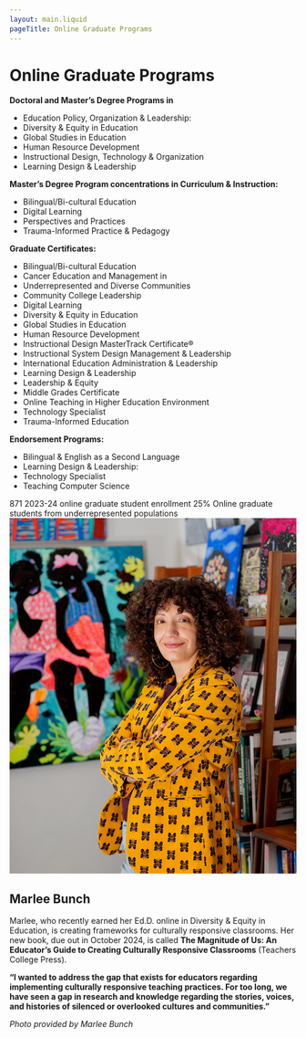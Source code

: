 ```yaml
---
layout: main.liquid
pageTitle: Online Graduate Programs
---
```

<div id="main-h1" class="main-h1-line"><ilw-content width="page">

# Online Graduate Programs

</ilw-content></div>

<ilw-columns width="page">
<ilw-content>

**Doctoral and Master’s Degree Programs in**
* Education Policy, Organization & Leadership:
* Diversity & Equity in Education
* Global Studies in Education
* Human Resource Development
* Instructional Design, Technology & Organization
* Learning Design & Leadership

**Master’s Degree Program concentrations in Curriculum & Instruction:**
* Bilingual/Bi-cultural Education
* Digital Learning
* Perspectives and Practices
* Trauma-Informed Practice & Pedagogy

**Graduate Certificates:**
* Bilingual/Bi-cultural Education
* Cancer Education and Management in
* Underrepresented and Diverse Communities
* Community College Leadership
* Digital Learning
* Diversity & Equity in Education
* Global Studies in Education
* Human Resource Development
* Instructional Design MasterTrack Certificate®
* Instructional System Design Management & Leadership
* International Education Administration & Leadership
* Learning Design & Leadership
* Leadership & Equity
* Middle Grades Certificate
* Online Teaching in Higher Education Environment
* Technology Specialist
* Trauma-Informed Education

**Endorsement Programs:**
* Bilingual & English as a Second Language
* Learning Design & Leadership:
* Technology Specialist
* Teaching Computer Science

</ilw-content>

<div>
<ilw-statistic class="orange"><span slot="stat">871</span> 2023-24 online graduate student enrollment</ilw-statistic>
<ilw-statistic><span slot="stat">25%</span> Online graduate students from underrepresented populations</ilw-statistic>
</div>
</ilw-columns>

<ilw-columns gap="20px" theme="gray">
<div class="ilw-image-cover"><img src="/img/programs/bunch.jpg" alt=""></div>
<ilw-content theme="gray" mode="inset">

## Marlee Bunch

Marlee, who recently earned her Ed.D. online in Diversity & Equity in Education, is creating frameworks for culturally responsive classrooms. Her new book, due out in October 2024, is called **The Magnitude of Us: An Educator’s Guide to Creating Culturally Responsive Classrooms** (Teachers College Press).

**“I wanted to address the gap that exists for educators regarding implementing culturally responsive teaching practices. For too long, we have seen a gap in research and knowledge regarding the stories, voices, and histories of silenced or overlooked cultures and communities.”**

*Photo provided by Marlee Bunch*

</ilw-content>

</ilw-columns>